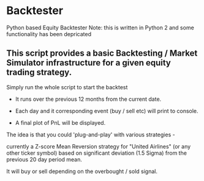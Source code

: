 # Backtester

Python based Equity Backtester
Note: this is written in Python 2 and some functionality has been depricated
## This script provides a basic Backtesting / Market Simulator infrastructure for a given equity trading strategy.

Simply run the whole script to start the backtest

- It runs over the previous 12 months from the current date.

- Each day and it corresponding event (buy / sell etc) will print to console.

- A final plot of PnL will be displayed.

The idea is that you could 'plug-and-play' with various strategies -

currently a Z-score Mean Reversion strategy for "United Airlines" (or any other ticker symbol) based on significant deviation (1.5 Sigma) from the previous 20 day period mean.

It will buy or sell depending on the overbought / sold signal.
